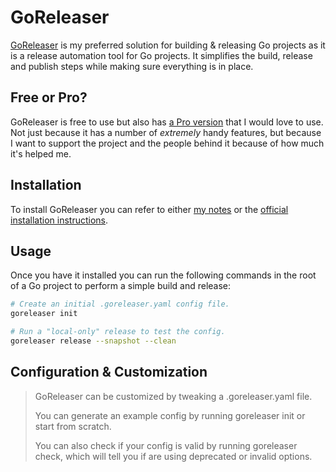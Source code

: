 # GoReleaser

[GoReleaser][0] is my preferred solution for building & releasing Go projects as it is a release automation tool for Go projects. It simplifies the build, release and publish steps while making sure everything is in place.

## Free or Pro?

GoReleaser is free to use but also has [a Pro version][1] that I would love to use. Not just because it has a number of _extremely_ handy features, but because I want to support the project and the people behind it because of how much it's helped me.

## Installation

To install GoReleaser you can refer to either [my notes][2] or the [official installation instructions][3].

## Usage

Once you have it installed you can run the following commands in the root of a Go project to perform a simple build and release:

```bash
# Create an initial .goreleaser.yaml config file.
goreleaser init

# Run a "local-only" release to test the config.
goreleaser release --snapshot --clean
```

## Configuration & Customization

> GoReleaser can be customized by tweaking a .goreleaser.yaml file.
>
> You can generate an example config by running goreleaser init or start from scratch.
>
> You can also check if your config is valid by running goreleaser check, which will tell you if are using deprecated or invalid options.







[0]: https://goreleaser.com
[1]: https://goreleaser.com/pro
[2]: ./Install.md
[3]: https://goreleaser.com/install
